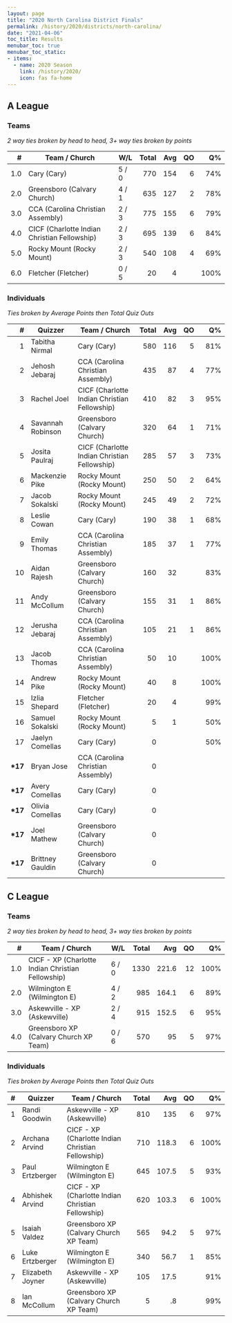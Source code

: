 ```yaml
---
layout: page
title: "2020 North Carolina District Finals"
permalink: /history/2020/districts/north-carolina/
date: "2021-04-06"
toc_title: Results
menubar_toc: true
menubar_toc_static:
- items:
  - name: 2020 Season
    link: /history/2020/
    icon: fas fa-home
---
```


## A League

### Teams

*2 way ties broken by head to head, 3+ way ties broken by points*

| #   | Team / Church                                | W/L   | Total | Avg | QO | Q%   |
|----:|----------------------------------------------|-------|------:|----:|---:|-----:|
| 1.0 | Cary (Cary)                                  | 5 / 0 | 770   | 154 | 6  | 74%  |
| 2.0 | Greensboro (Calvary Church)                  | 4 / 1 | 635   | 127 | 2  | 78%  |
| 3.0 | CCA (Carolina Christian Assembly)            | 2 / 3 | 775   | 155 | 6  | 79%  |
| 4.0 | CICF (Charlotte Indian Christian Fellowship) | 2 / 3 | 695   | 139 | 6  | 84%  |
| 5.0 | Rocky Mount (Rocky Mount)                    | 2 / 3 | 540   | 108 | 4  | 69%  |
| 6.0 | Fletcher (Fletcher)                          | 0 / 5 | 20    | 4   |    | 100% |

### Individuals

*Ties broken by Average Points then Total Quiz Outs*

| #        | Quizzer           | Team / Church                                | Total | Avg | QO | Q%   |
|---------:|-------------------|----------------------------------------------|------:|----:|---:|-----:|
| 1        | Tabitha Nirmal    | Cary (Cary)                                  | 580   | 116 | 5  | 81%  |
| 2        | Jehosh Jebaraj    | CCA (Carolina Christian Assembly)            | 435   | 87  | 4  | 77%  |
| 3        | Rachel Joel       | CICF (Charlotte Indian Christian Fellowship) | 410   | 82  | 3  | 95%  |
| 4        | Savannah Robinson | Greensboro (Calvary Church)                  | 320   | 64  | 1  | 71%  |
| 5        | Josita Paulraj    | CICF (Charlotte Indian Christian Fellowship) | 285   | 57  | 3  | 73%  |
| 6        | Mackenzie Pike    | Rocky Mount (Rocky Mount)                    | 250   | 50  | 2  | 64%  |
| 7        | Jacob Sokalski    | Rocky Mount (Rocky Mount)                    | 245   | 49  | 2  | 72%  |
| 8        | Leslie Cowan      | Cary (Cary)                                  | 190   | 38  | 1  | 68%  |
| 9        | Emily Thomas      | CCA (Carolina Christian Assembly)            | 185   | 37  | 1  | 77%  |
| 10       | Aidan Rajesh      | Greensboro (Calvary Church)                  | 160   | 32  |    | 83%  |
| 11       | Andy McCollum     | Greensboro (Calvary Church)                  | 155   | 31  | 1  | 86%  |
| 12       | Jerusha Jebaraj   | CCA (Carolina Christian Assembly)            | 105   | 21  | 1  | 86%  |
| 13       | Jacob Thomas      | CCA (Carolina Christian Assembly)            | 50    | 10  |    | 100% |
| 14       | Andrew Pike       | Rocky Mount (Rocky Mount)                    | 40    | 8   |    | 100% |
| 15       | Izlia Shepard     | Fletcher (Fletcher)                          | 20    | 4   |    | 99%  |
| 16       | Samuel Sokalski   | Rocky Mount (Rocky Mount)                    | 5     | 1   |    | 50%  |
| 17       | Jaelyn Comellas   | Cary (Cary)                                  | 0     |     |    | 50%  |
| **\*17** | Bryan Jose        | CCA (Carolina Christian Assembly)            | 0     |     |    |      |
| **\*17** | Avery Comellas    | Cary (Cary)                                  | 0     |     |    |      |
| **\*17** | Olivia Comellas   | Cary (Cary)                                  | 0     |     |    |      |
| **\*17** | Joel Mathew       | Greensboro (Calvary Church)                  | 0     |     |    |      |
| **\*17** | Brittney Gauldin  | Greensboro (Calvary Church)                  | 0     |     |    |      |

## C League

### Teams

*2 way ties broken by head to head, 3+ way ties broken by points*

| #   | Team / Church                                     | W/L   | Total | Avg   | QO | Q%   |
|----:|---------------------------------------------------|-------|------:|------:|---:|-----:|
| 1.0 | CICF - XP (Charlotte Indian Christian Fellowship) | 6 / 0 | 1330  | 221.6 | 12 | 100% |
| 2.0 | Wilmington E (Wilmington E)                       | 4 / 2 | 985   | 164.1 | 6  | 89%  |
| 3.0 | Askewville - XP (Askewville)                      | 2 / 4 | 915   | 152.5 | 6  | 95%  |
| 4.0 | Greensboro XP (Calvary Church XP Team)            | 0 / 6 | 570   | 95    | 5  | 97%  |

### Individuals

*Ties broken by Average Points then Total Quiz Outs*

| # | Quizzer          | Team / Church                                     | Total | Avg   | QO | Q%   |
|--:|------------------|---------------------------------------------------|------:|------:|---:|-----:|
| 1 | Randi Goodwin    | Askewville - XP (Askewville)                      | 810   | 135   | 6  | 97%  |
| 2 | Archana Arvind   | CICF - XP (Charlotte Indian Christian Fellowship) | 710   | 118.3 | 6  | 100% |
| 3 | Paul Ertzberger  | Wilmington E (Wilmington E)                       | 645   | 107.5 | 5  | 93%  |
| 4 | Abhishek Arvind  | CICF - XP (Charlotte Indian Christian Fellowship) | 620   | 103.3 | 6  | 100% |
| 5 | Isaiah Valdez    | Greensboro XP (Calvary Church XP Team)            | 565   | 94.2  | 5  | 97%  |
| 6 | Luke Ertzberger  | Wilmington E (Wilmington E)                       | 340   | 56.7  | 1  | 85%  |
| 7 | Elizabeth Joyner | Askewville - XP (Askewville)                      | 105   | 17.5  |    | 91%  |
| 8 | Ian McCollum     | Greensboro XP (Calvary Church XP Team)            | 5     | .8    |    | 99%  |

